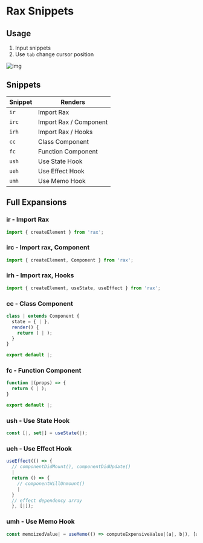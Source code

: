 # Rax Snippets

## Usage

1. Input snippets
2. Use `tab` change cursor position

![img](https://img.alicdn.com/tfs/TB1Xlqjq8v0gK0jSZKbXXbK2FXa-480-327.gif)

## Snippets

| Snippet | Renders                     |
| ------- | --------------------------- |
| `ir`    | Import Rax                  |
| `irc`   | Import Rax / Component      |
| `irh`   | Import Rax / Hooks          |
| `cc`    | Class Component             |
| `fc`    | Function Component          |
| `ush`   | Use State Hook              |
| `ueh`   | Use Effect Hook             |
| `umh`   | Use Memo Hook               |

## Full Expansions

### ir - Import Rax

```javascript
import { createElement } from 'rax';
```

### irc - Import rax, Component

```javascript
import { createElement, Component } from 'rax';
```

### irh - Import rax, Hooks

```javascript
import { createElement, useState, useEffect } from 'rax';
```

### cc - Class Component

```javascript
class | extends Component {
  state = { | },
  render() {
    return ( | );
  }
}

export default |;
```

### fc - Function Component

```javascript
function |(props) => {
  return ( | );
}

export default |;
```

### ush - Use State Hook
```javascript
const [|, set|] = useState(|);
```

### ueh - Use Effect Hook
```javascript
useEffect(() => {
  // componentDidMount(), componentDidUpdate()
  |
  return () => {
    // componentWillUnmount()
    |
  }
  // effect dependency array
  }, [|]);
```

### umh - Use Memo Hook
```javascript
const memoizedValue| = useMemo(() => computeExpensiveValue|(a|, b|), [a|, b|]);
```

